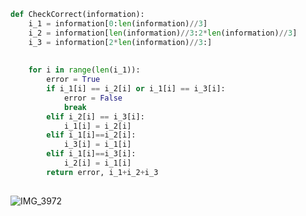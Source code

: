```.py
def CheckCorrect(information):
    i_1 = information[0:len(information)//3]
    i_2 = information[len(information)//3:2*len(information)//3]
    i_3 = information[2*len(information)//3:]
    
    
    for i in range(len(i_1)):
        error = True
        if i_1[i] == i_2[i] or i_1[i] == i_3[i]:
            error = False
            break
        elif i_2[i] == i_3[i]:
            i_1[i] = i_2[i]
        elif i_1[i]==i_2[i]:
            i_3[i] = i_1[i]
        elif i_1[i]==i_3[i]:
            i_2[i] = i_1[i]
        return error, i_1+i_2+i_3
            
```
![IMG_3972](https://github.com/idrlykforeal/year_2/assets/100017195/7279776d-7773-4980-bf5b-cab85e96b71a)
